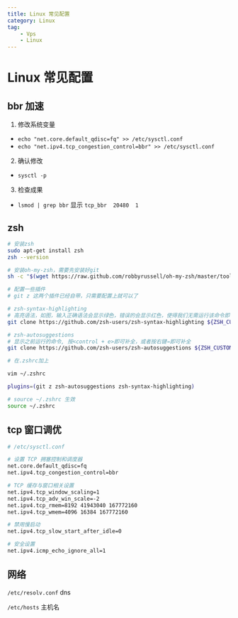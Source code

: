 ```yaml
---
title: Linux 常见配置
category: Linux
tag:
    - Vps
    - Linux
---
```

# Linux 常见配置

## bbr 加速

1. 修改系统变量
  - `echo "net.core.default_qdisc=fq" >> /etc/sysctl.conf`
  - `echo "net.ipv4.tcp_congestion_control=bbr" >> /etc/sysctl.conf`

2. 确认修改
  - `sysctl -p`

3. 检查成果
  - `lsmod | grep bbr` 显示 `tcp_bbr  20480  1`

## zsh

```bash
# 安装zsh
sudo apt-get install zsh
zsh --version

# 安装oh-my-zsh，需要先安装好git
sh -c "$(wget https://raw.github.com/robbyrussell/oh-my-zsh/master/tools/install.sh -O -)"

# 配置一些插件
# git z 这两个插件已经自带，只需要配置上就可以了

# zsh-syntax-highlighting
# 高亮语法，如图，输入正确语法会显示绿色，错误的会显示红色，使得我们无需运行该命令即可知道此命令语法是否正确
git clone https://github.com/zsh-users/zsh-syntax-highlighting ${ZSH_CUSTOM:-~/.oh-my-zsh/custom}/plugins/zsh-syntax-highlighting

# zsh-autosuggestions
# 显示之前运行的命令, 按<control + e>即可补全，或者按右键→即可补全
git clone https://github.com/zsh-users/zsh-autosuggestions ${ZSH_CUSTOM:-~/.oh-my-zsh/custom}/plugins/zsh-autosuggestions

# 在.zshrc加上

vim ~/.zshrc

plugins=(git z zsh-autosuggestions zsh-syntax-highlighting)

# source ~/.zshrc 生效
source ~/.zshrc
```

## tcp 窗口调优

```bash
# /etc/sysctl.conf

# 设置 TCP 拥塞控制和调度器
net.core.default_qdisc=fq
net.ipv4.tcp_congestion_control=bbr

# TCP 缓存与窗口相关设置
net.ipv4.tcp_window_scaling=1
net.ipv4.tcp_adv_win_scale=-2
net.ipv4.tcp_rmem=8192 41943040 167772160
net.ipv4.tcp_wmem=4096 16384 167772160

# 禁用慢启动
net.ipv4.tcp_slow_start_after_idle=0

# 安全设置
net.ipv4.icmp_echo_ignore_all=1
```

## 网络

`/etc/resolv.conf` dns

`/etc/hosts` 主机名